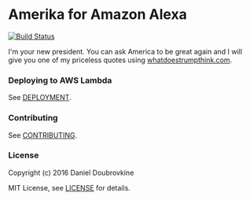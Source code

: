 # Amerika for Amazon Alexa

[![Build Status](https://travis-ci.org/dblock/amerika.svg?branch=master)](https://travis-ci.org/dblock/amerika)

I'm your new president. You can ask America to be great again and I will give you one of my priceless quotes using [whatdoestrumpthink.com](https://whatdoestrumpthink.com).

### Deploying to AWS Lambda

See [DEPLOYMENT](DEPLOYMENT.md).

### Contributing

See [CONTRIBUTING](CONTRIBUTING.md).

### License

Copyright (c) 2016 Daniel Doubrovkine

MIT License, see [LICENSE](LICENSE.md) for details.

